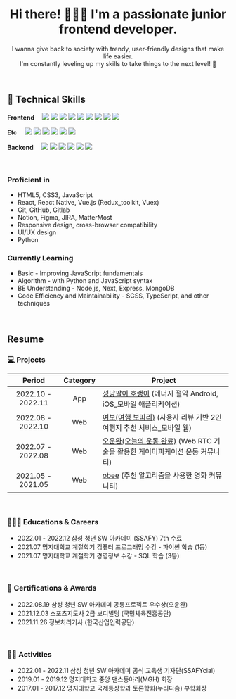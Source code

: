 
<h1 align="center">Hi there! 🙋🏻‍♀️ I'm a passionate junior frontend developer.</h1>

<p align="center">
  I wanna give back to society with trendy, user-friendly designs that make life easier.</br>
  I'm constantly leveling up my skills to take things to the next level! 💪
</p>
<br/>


## 🔭 Technical Skills

<p dir="auto">

  <b> Frontend　</b>
  <img src="https://img.shields.io/badge/JavaScript-F7DF1E?style=flat-square&logo=JavaScript&logoColor=white">
  <img src="https://img.shields.io/badge/TypeScript-3178C6?style=flat-square&logo=TypeScript&logoColor=white">
  <img src="https://img.shields.io/badge/React-61DAFB?style=flat-square&logo=React&logoColor=white">
  <img src="https://img.shields.io/badge/Redux-764ABC?style=flat-square&logo=Redux&logoColor=white">
  <img src="https://img.shields.io/badge/Vue.js-4FC08D?style=flat-square&amp;logo=Vue.js&amp;logoColor=white">
  <img src="https://img.shields.io/badge/HTML5-E34F26?style=flat-square&amp;logo=HTML5&amp;logoColor=white">
  <img src="https://img.shields.io/badge/CSS3-1572B6?style=flat-square&amp;logo=CSS3&amp;logoColor=white">
  <img src="https://img.shields.io/badge/Next.js-000000?style=flat-square&amp;logo=Next.js&amp;logoColor=white">
  <img src="https://img.shields.io/badge/Bootstrap-7952B3?style=flat-square&amp;logo=Bootstrap&amp;logoColor=white">

  <b>Etc　</b>
  <img src="https://img.shields.io/badge/Notion-000000?style=flat-square&amp;logo=Notion&amp;logoColor=white">
  <img src="https://img.shields.io/badge/GitHub-181717?style=flat-square&amp;logo=GitHub&amp;logoColor=white">
  <img src="https://img.shields.io/badge/GitLab-FC6D26?style=flat-square&amp;logo=GitLab&amp;logoColor=white">
  <img src="https://img.shields.io/badge/Figma-F24E1E?style=flat-square&amp;logo=Figma&amp;logoColor=white">
  <img src="https://img.shields.io/badge/Jira-0052CC?style=flat-square&amp;logo=Jira&amp;logoColor=white">
  <img src="https://img.shields.io/badge/Mattermost-0058CC?style=flat-square&amp;logo=Mattermost&amp;logoColor=white" >
 
  <b>Backend　</b>
  <img src="https://img.shields.io/badge/Node.js-339933?style=flat-square&amp;logo=Node.js&amp;logoColor=white">
  <img src="https://img.shields.io/badge/Express-000000?style=flat-square&amp;logo=Express&amp;logoColor=white" >
  <img src="https://img.shields.io/badge/Python-3776AB?style=flat-square&amp;logo=Python&amp;logoColor=white">
  <img src="https://img.shields.io/badge/MySQL-4479A1?style=flat-square&logo=MySQL&logoColor=white">
  <img src="https://img.shields.io/badge/mongoDB-47A248?style=flat-square&logo=MongoDB&logoColor=white">
  <img src="https://img.shields.io/badge/Django-092E20?style=flat-square&amp;logo=Django&amp;logoColor=white">
  
</p>

</br>

### Proficient in
- HTML5, CSS3, JavaScript
- React, React Native, Vue.js (Redux_toolkit, Vuex)
- Git, GitHub, Gitlab
- Notion, Figma, JIRA, MatterMost
- Responsive design, cross-browser compatibility
- UI/UX design
- Python

### Currently Learning
- Basic - Improving JavaScript fundamentals
- Algorithm -  with Python and JavaScript syntax
- BE Understanding - Node.js, Next, Express, MongoDB
- Code Efficiency and Maintainability - SCSS, TypeScript, and other techniques

 
</br>



## Resume

### 💻 Projects

|      Period       |       Category        | Project                                                      |
| :---------------: | :-------------------: | ------------------------------------------------------------ |
| 2022.10 - 2022.11 |          App          | [성냥팔이 호랭이](https://github.com/mooyah5/horaeng) (에너지 절약 Android, iOS_모바일 애플리케이션) |
| 2022.08 - 2022.10 |          Web          | [여보(여행 보따리)](https://github.com/mooyah5/yeo-bo) (사용자 리뷰 기반 2인 여행지 추천 서비스_모바일 웹) |
| 2022.07 - 2022.08 |          Web          | [오운완(오늘의 운동 완료)](https://github.com/mooyah5/o_un_wan) (Web RTC 기술을 활용한 게이미피케이션 운동 커뮤니티) |
| 2021.05 - 2021.05 |          Web          | [obee](https://github.com/mooyah5/Mobee) (추천 알고리즘을 사용한 영화 커뮤니티) |

<br />



### 👩🏻‍🎓 Educations & Careers

- 2022.01 - 2022.12 삼성 청년 SW 아카데미 (SSAFY) 7th 수료
- 2021.07 명지대학교 계절학기 컴퓨터 프로그래밍 수강  - 파이썬 학습 (1등)
- 2021.07 명지대학교 계절학기 경영정보 수강 - SQL 학습 (3등)
<br />

### 👑 Certifications & Awards

- 2022.08.19 삼성 청년 SW 아카데미 공통프로젝트 우수상(오운완)
- 2021.12.03 스포츠지도사 2급 보디빌딩 (국민체육진흥공단)
- 2021.11.26 정보처리기사 (한국산업인력공단)
<br />

### 🤹‍♀️ Activities

- 2022.01 - 2022.11 삼성 청년 SW 아카데미 공식 교육생 기자단(SSAFYcial)
- 2019.01 - 2019.12 명지대학교 중앙 댄스동아리(MGH) 회장
- 2017.01 - 2017.12 명지대학교 국제통상학과 토론학회(누리다솜) 부학회장
<br />






